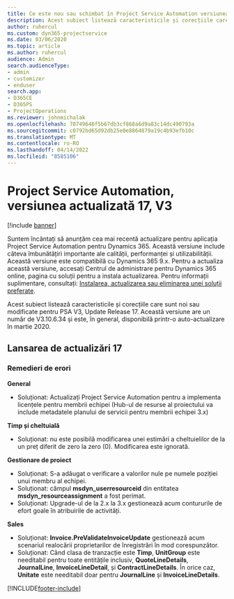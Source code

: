 ```yaml
---
title: Ce este nou sau schimbat în Project Service Automation versiunea actualizată 17, V3
description: Acest subiect listează caracteristicile și corecțiile care sunt disponibile în Project Service Automation V3, versiunea actualizată 17, V3.
author: ruhercul
ms.custom: dyn365-projectservice
ms.date: 03/06/2020
ms.topic: article
ms.author: ruhercul
audience: Admin
search.audienceType:
- admin
- customizer
- enduser
search.app:
- D365CE
- D365PS
- ProjectOperations
ms.reviewer: johnmichalak
ms.openlocfilehash: 70749646f5b67db3cf868a6d9a83c14dc490793a
ms.sourcegitcommit: c0792bd65d92db25e0e8864879a19c4b93efb10c
ms.translationtype: MT
ms.contentlocale: ro-RO
ms.lasthandoff: 04/14/2022
ms.locfileid: "8585106"
---
```

# <a name="project-service-automation-update-release-17-v3"></a>Project Service Automation, versiunea actualizată 17, V3

[!include [banner](../includes/psa-now-project-operations.md)]

Suntem încântați să anunțăm cea mai recentă actualizare pentru aplicația Project Service Automation pentru Dynamics 365. Această versiune include câteva îmbunătățiri importante ale calității, performanței și utilizabilității.  Această versiune este compatibilă cu Dynamics 365 9.x. Pentru a actualiza această versiune, accesați Centrul de administrare pentru Dynamics 365 online, pagina cu soluții pentru a instala actualizarea. Pentru informații suplimentare, consultați: [Instalarea, actualizarea sau eliminarea unei soluții preferate](/power-platform/admin/install-remove-preferred-solution).

Acest subiect listează caracteristicile și corecțiile care sunt noi sau modificate pentru PSA V3, Update Release 17. Această versiune are un număr de V3.10.6.34 și este, în general, disponibilă printr-o auto-actualizare în martie 2020.


## <a name="update-release-17"></a>Lansarea de actualizări 17

### <a name="bug-fixes"></a>Remedieri de erori

**General**

- Soluționat: Actualizați Project Service Automation pentru a implementa licențele pentru membrii echipei (Hub-ul de resurse al proiectului va include metadatele planului de servicii pentru membrii echipei 3.x)
 
**Timp și cheltuială**

- Soluționat: nu este posibilă modificarea unei estimări a cheltuielilor de la un preț diferit de zero la zero (0). Modificarea este ignorată.

**Gestionare de proiect**

- Soluționat: S-a adăugat o verificare a valorilor nule pe numele poziției unui membru al echipei.
- Soluționat: câmpul **msdyn_userresourceid** din entitatea **msdyn_resourceassignment** a fost perimat.
- Soluționat: Upgrade-ul de la 2.x la 3.x gestionează acum contururile de efort goale în atribuirile de activități.

**Sales**

- Soluționat: **Invoice.PreValidateInvoiceUpdate** gestionează acum scenariul realocării proprietarilor de înregistrări în mod corespunzător.
- Soluționat: Când clasa de tranzacție este **Timp**, **UnitGroup** este needitabil pentru toate entitățile inclusiv, **QuoteLineDetails**, **JournalLine**, **InvoiceLineDetail**, și **ContractLineDetails**. În orice caz, **Unitate** este needitabil doar pentru **JournalLine** și **InvoiceLineDetails**.




[!INCLUDE[footer-include](../includes/footer-banner.md)]
